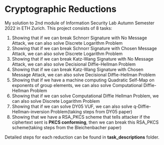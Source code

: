 # Cryptographic Reductions

My solution to 2nd module of Information Security Lab Autumn Semester 2022 in ETH Zurich. This project consists of
8 tasks:

1. Showing that if we can break Schnorr Signature with No Message Attack, we can also solve Discrete
   Logarithm Problem
2. Showing that if we can break Schnorr Signature with Chosen Message Attack, we can also solve Discrete
   Logarithm Problem
3. Showing that if we can break Katz-Wang Signature with No Message Attack, we can also solve Decisional Diffie-Hellman Problem
4. Showing that if we can break Katz-Wang Signature with Chosen Message Attack, we can also solve Decisional Diffie-Hellman Problem
5. Showing that if we have a machine computing Quadratic Self-Map on exponents of group elements, we
   can also solve Computational Diffie-Hellman Problem
6. Showing that if we can solve Computational Diffie Hellman Problem, we can also solve Discrete Logarithm Problem
7. Showing that if we can solve DY05 VUF, we can also solve q-Diffie-Hellman-inversion
   Problem(taking steps from DY05 paper)
8. Showing that we have a RSA\_PKCS scheme that tells attacker if the ciphertext sent is **PKCS
   conforming**, then we can break this RSA\_PKCS scheme(taking steps from the Bleichenbacher paper)

Detailed steps for each reduction can be found in **task_descriptions** folder.
